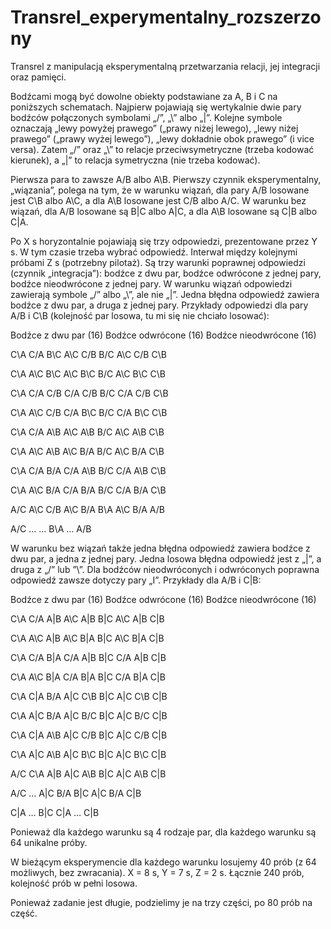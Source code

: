 # Transrel_experymentalny_rozszerzony
Transrel z manipulacją eksperymentalną przetwarzania relacji, jej integracji oraz pamięci.

Bodźcami mogą być dowolne obiekty podstawiane za A, B i C na poniższych schematach. Najpierw pojawiają się wertykalnie dwie pary bodźców połączonych symbolami „/”, „\” albo „|”. Kolejne symbole oznaczają „lewy powyżej prawego” („prawy niżej lewego), „lewy niżej prawego” („prawy wyżej lewego”), „lewy dokładnie obok prawego” (i vice versa). Zatem „/” oraz „\” to relacje przeciwsymetryczne (trzeba kodować kierunek), a „|” to relacja symetryczna (nie trzeba kodować).

Pierwsza para to zawsze A/B albo A\B. Pierwszy czynnik eksperymentalny, „wiązania”, polega na tym, że w warunku wiązań, dla pary A/B losowane jest C\B albo A\C, a dla A\B losowane jest C/B albo A/C. W warunku bez wiązań, dla A/B losowane są B|C albo A|C, a dla A\B losowane są C|B albo C|A.

Po X s horyzontalnie pojawiają się trzy odpowiedzi, prezentowane przez Y s. W tym czasie trzeba wybrać odpowiedź. Interwał między kolejnymi próbami Z s (potrzebny pilotaż). Są trzy warunki poprawnej odpowiedzi (czynnik „integracja”): bodźce z dwu par, bodźce odwrócone z jednej pary, bodźce nieodwrócone z jednej pary. W warunku wiązań odpowiedzi zawierają symbole „/” albo „\”, ale nie „|”. Jedna błędna odpowiedź zawiera bodźce z dwu par, a druga z jednej pary. Przykłady odpowiedzi dla pary A/B i C\B (kolejność par losowa, tu mi się nie chciało losować):

Bodźce z dwu par (16) Bodźce odwrócone (16) Bodźce nieodwrócone (16)

C\A C/A B\C A\C C/B B/C A\C C/B C\B

C\A A\C B\C A\C B\C B/C A\C B\C C\B

C\A C/A C/B C/A C/B B/C C/A C/B C\B

C\A A\C C/B C/A B\C B/C C/A B\C C\B

C\A C/A A\B A\C A\B B/C A\C A\B C\B

C\A A\C A\B A\C B/A B/C A\C B/A C\B

C\A C/A B/A C/A A\B B/C C/A A\B C\B

C\A A\C B/A C/A B/A B/C C/A B/A C\B

A/C A\C C/B A\C B/A B\A A\C B/A A/B

A/C … … B\A … A/B

W warunku bez wiązań także jedna błędna odpowiedź zawiera bodźce z dwu par, a jedna z jednej pary. Jedna losowa błędna odpowiedź jest z „|”, a druga z „/” lub ”\”. Dla bodźców nieodwróconych i odwróconych poprawna odpowiedź zawsze dotyczy pary „I”. Przykłady dla A/B i C|B:

Bodźce z dwu par (16) Bodźce odwrócone (16) Bodźce nieodwrócone (16)

C\A C/A A|B A\C A|B B|C A\C A|B C|B

C\A A\C A|B A\C B|A B|C A\C B|A C|B

C\A C/A B|A C/A A|B B|C C/A A|B C|B

C\A A\C B|A C/A B|A B|C C/A B|A C|B

C\A C|A B/A A|C C\B B|C A|C C\B C|B

C\A A|C B/A A|C B/C B|C A|C B/C C|B

C\A C|A A\B A|C C/B B|C A|C C/B C|B

C\A A|C A\B A|C B\C B|C A|C B\C C|B

A/C C\A A|B A|C A\B B|C A|C A\B C|B

A/C … A|C B/A B|C A|C B/A C|B

C|A … B|C C|A … C|B

Ponieważ dla każdego warunku są 4 rodzaje par, dla każdego warunku są 64 unikalne próby.

W bieżącym eksperymencie dla każdego warunku losujemy 40 prób (z 64 możliwych, bez zwracania). X = 8 s, Y = 7 s, Z = 2 s. Łącznie 240 prób, kolejność prób w pełni losowa.

Ponieważ zadanie jest długie, podzielimy je na trzy części, po 80 prób na część.
